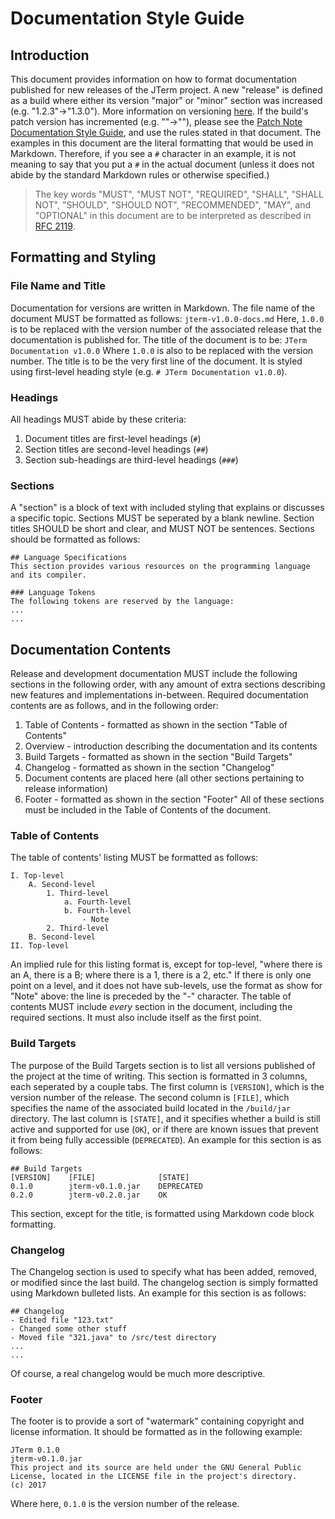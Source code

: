 # Documentation Style Guide

## Introduction
This document provides information on how to format documentation published for new releases of the JTerm project. A new "release" is defined as a build where either its version "major" or "minor" section was increased (e.g. "1.2.3"->"1.3.0"). More information on versioning [here](https://github.com/mojombo/semver/blob/master/semver.md). If the build's patch version has incremented (e.g. ""->""), please see the [Patch Note Documentation Style Guide](), and use the rules stated in that document.
The examples in this document are the literal formatting that would be used in Markdown. Therefore, if you see a `#` character in an example, it is not meaning to say that you put a `#` in the actual document (unless it does not abide by the standard Markdown rules or otherwise specified.)

> The key words "MUST", "MUST NOT", "REQUIRED", "SHALL", "SHALL
> NOT", "SHOULD", "SHOULD NOT", "RECOMMENDED",  "MAY", and
> "OPTIONAL" in this document are to be interpreted as described in
> [RFC 2119](https://tools.ietf.org/html/rfc2119).

## Formatting and Styling
### File Name and Title
Documentation for versions are written in Markdown. The file name of the document MUST be formatted as follows:
`jterm-v1.0.0-docs.md`
Here, `1.0.0` is to be replaced with the version number of the associated release that the documentation is published for. The title of the document is to be:
`JTerm Documentation v1.0.0`
Where `1.0.0` is also to be replaced with the version number. The title is to be the very first line of the document. It is styled using first-level heading style (e.g. `# JTerm Documentation v1.0.0`).

### Headings
All headings MUST abide by these criteria:
1. Document titles are first-level headings (`#`)
2. Section titles are second-level headings (`##`)
3. Section sub-headings are third-level headings (`###`)

### Sections
A "section" is a block of text with included styling that explains or discusses a specific topic. Sections MUST be seperated by a blank newline. Section titles SHOULD be short and clear, and MUST NOT be sentences. Sections should be formatted as follows:
```
## Language Specifications
This section provides various resources on the programming language and its compiler.

### Language Tokens
The following tokens are reserved by the language:
...
...
```
## Documentation Contents
Release and development documentation MUST include the following sections in the following order, with any amount of extra sections describing new features and implementations in-between. Required documentation contents are as follows, and in the following order:
1. Table of Contents - formatted as shown in the section "Table of Contents"
2. Overview - introduction describing the documentation and its contents
3. Build Targets - formatted as shown in the section "Build Targets"
4. Changelog - formatted as shown in the section "Changelog"
5. Document contents are placed here (all other sections pertaining to release information)
6. Footer - formatted as shown in the section "Footer"
All of these sections must be included in the Table of Contents of the document.

### Table of Contents
The table of contents' listing MUST be formatted as follows:
```
I. Top-level
    A. Second-level
        1. Third-level
            a. Fourth-level
            b. Fourth-level
                - Note
        2. Third-level
    B. Second-level
II. Top-level
```
An implied rule for this listing format is, except for top-level, "where there is an A, there is a B; where there is a 1, there is a 2, etc." If there is only one point on a level, and it does not have sub-levels, use the format as show for "Note" above: the line is preceded by the "-" character.
The table of contents MUST include _every_ section in the document, including the required sections. It must also include itself as the first point.

### Build Targets
The purpose of the Build Targets section is to list all versions published of the project at the time of writing. This section is formatted in 3 columns, each seperated by a couple tabs. The first column is `[VERSION]`, which is the version number of the release. The second column is `[FILE]`, which specifies the name of the associated build located in the `/build/jar` directory. The last column is `[STATE]`, and it specifies whether a build is still active and supported for use (`OK`), or if there are known issues that prevent it from being fully accessible (`DEPRECATED`). An example for this section is as follows:
```
## Build Targets
[VERSION]    [FILE]              [STATE]
0.1.0        jterm-v0.1.0.jar    DEPRECATED
0.2.0        jterm-v0.2.0.jar    OK
```
This section, except for the title, is formatted using Markdown code block formatting.

### Changelog
The Changelog section is used to specify what has been added, removed, or modified since the last build. The changelog section is simply formatted using Markdown bulleted lists. An example for this section is as follows:
```
## Changelog
- Edited file "123.txt"
- Changed some other stuff
- Moved file "321.java" to /src/test directory
...
...
```
Of course, a real changelog would be much more descriptive.

### Footer
The footer is to provide a sort of "watermark" containing copyright and license information. It should be formatted as in the following example:
```
JTerm 0.1.0
jterm-v0.1.0.jar
This project and its source are held under the GNU General Public License, located in the LICENSE file in the project's directory.
(c) 2017
```
Where here, `0.1.0` is the version number of the release.
